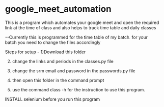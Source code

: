 # google_meet_automation
This is a program which automates your google meet and open the required link at the time of class and also helps to track time table and daily classes

--Currently this is programmed for the time table of my batch. for your batch you need to change the files accordingly

Steps for setup -
1)Download this folder

2) change the links and periods in the classes.py file 

3) change the srm email and password in the passwords.py file 

4) then open this folder in the command prompt 

5) use the command class -h for the instruction to use this program.


INSTALL selenium before you run this program

